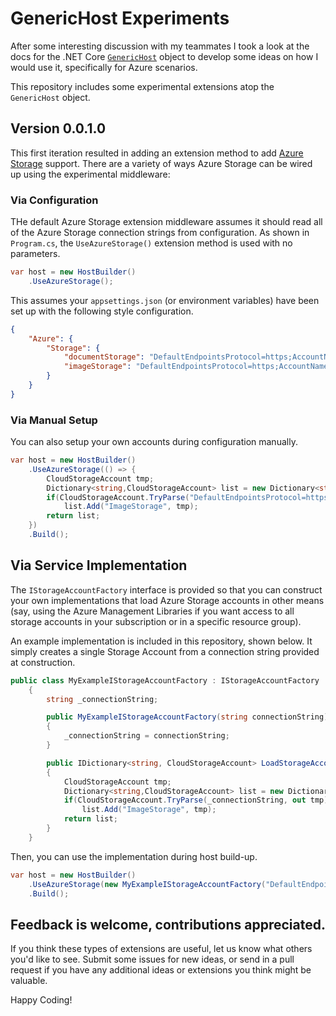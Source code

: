 # GenericHost Experiments

After some interesting discussion with my teammates I took a look at the docs for the .NET Core [`GenericHost`](https://docs.microsoft.com/en-us/aspnet/core/fundamentals/host/generic-host?view=aspnetcore-2.1) object to develop some ideas on how I would use it, specifically for Azure scenarios. 

This repository includes some experimental extensions atop the `GenericHost` object. 

## Version 0.0.1.0

This first iteration resulted in adding an extension method to add [Azure Storage](https://docs.microsoft.com/en-us/azure/storage/common/storage-introduction) support. There are a variety of ways Azure Storage can be wired up using the experimental middleware:

### Via Configuration

THe default Azure Storage extension middleware assumes it should read all of the Azure Storage connection strings from configuration. As shown in `Program.cs`, the `UseAzureStorage()` extension method is used with no parameters. 

```csharp
var host = new HostBuilder()
    .UseAzureStorage();
```

This assumes your `appsettings.json` (or environment variables) have been set up with the following style configuration. 

```json
{
    "Azure": {
        "Storage": {
            "documentStorage": "DefaultEndpointsProtocol=https;AccountName=yourstorageaccount01;AccountKey=your_key;EndpointSuffix=core.windows.net",
            "imageStorage": "DefaultEndpointsProtocol=https;AccountName=yourstorageaccount02;AccountKey=your_key;EndpointSuffix=core.windows.net"
        }
    }
}
```

### Via Manual Setup

You can also setup your own accounts during configuration manually. 

```csharp
var host = new HostBuilder()
    .UseAzureStorage(() => { 
        CloudStorageAccount tmp;
        Dictionary<string,CloudStorageAccount> list = new Dictionary<string, CloudStorageAccount>();
        if(CloudStorageAccount.TryParse("DefaultEndpointsProtocol=https;AccountName=yourstorageaccount;AccountKey=YOUR_KEY;EndpointSuffix=core.windows.net", out tmp) && tmp != null)
            list.Add("ImageStorage", tmp);
        return list;
    })
    .Build();
```

## Via Service Implementation

The `IStorageAccountFactory` interface is provided so that you can construct your own implementations that load Azure Storage accounts in other means (say, using the Azure Management Libraries if you want access to all storage accounts in your subscription or in a specific resource group). 

An example implementation is included in this repository, shown below. It simply creates a single Storage Account from a connection string provided at construction. 

```csharp
public class MyExampleIStorageAccountFactory : IStorageAccountFactory
    {
        string _connectionString;

        public MyExampleIStorageAccountFactory(string connectionString)
        {
            _connectionString = connectionString;
        }

        public IDictionary<string, CloudStorageAccount> LoadStorageAccounts()
        {
            CloudStorageAccount tmp;
            Dictionary<string,CloudStorageAccount> list = new Dictionary<string, CloudStorageAccount>();
            if(CloudStorageAccount.TryParse(_connectionString, out tmp) && tmp != null)
                list.Add("ImageStorage", tmp);
            return list;
        }
    }
```

Then, you can use the implementation during host build-up. 

```csharp
var host = new HostBuilder()
    .UseAzureStorage(new MyExampleIStorageAccountFactory("DefaultEndpointsProtocol=https;AccountName=yourstorageaccount;AccountKey=YOUR_KEY;EndpointSuffix=core.windows.net"))
    .Build();
```

## Feedback is welcome, contributions appreciated. 

If you think these types of extensions are useful, let us know what others you'd like to see. Submit some issues for new ideas, or send in a pull request if you have any additional ideas or extensions you think might be valuable. 

Happy Coding!